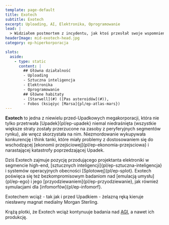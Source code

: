 ```yaml
---
template: page-default
title: Exotech
subtitle: Exotech
excerpt: Uploading, AI, Elektronika, Oprogramowanie
lead: |
  > Widziałem postmortem z incydentu, jak ktoś przesłał swoje wspomnienia do ich softu edukacyjnego. Sabotaż, ale dzieci nauczyły się jego traumy razem z tabliczką mnożenia.
headerImage: mid-exotech-head.jpg
category: ep-hiperkorporacja

slots:
  aside:
    - type: static
      content: |
        ## Główna działalność
        - Uploading
        - Sztuczna inteligencja
        - Elektronika
        - Oprogramowanie
        ## Główne habitaty
        - [Starwell](#) ([Pas asteroidów](#)), 
        - Fobos (księżyc [Marsa]{pl/ep-atlas-mars})
---
```

**Exotech** to jedna z niewielu przed-Upadkowych megakorporacji, która nie tylko przetrwała [Upadek]{pl/ep-upadek} niemal niedraśnięta (wszystkie większe straty zostały przerzucone na zasoby z peryferyjnych segmentów rynku), ale wręcz skorzystała na nim. Niezmordowanie wykupywała konkurencję i think tanki, które miały problemy z dostosowaniem się do wschodzącej [ekonomii przejściowej]{pl/ep-ekonomia-przejsciowa} i narastającej katastrofy poprzedzającej Upadek.

Dziś Exotech zajmuje pozycję przodującego projektanta elektroniki w segmencie high-end, [sztucznych inteligencji]{pl/ep-sztuczna-inteligencja} i systemów operacyjnych obecności [Splotowej]{pl/ep-splot}. Exotech poświęca się też bezkompromisowym badaniom nad [emulacją umysłu]{pl/ep-ego} i jego [przyodziewaniem]{pl/ep-przyodziewanie}, jak również symulacjami dla [infomorfów]{pl/ep-infomorf}.

Exotechem wciąż - tak jak i przed Upadkiem - żelazną ręką kieruje niesławny magnat medialny Morgan Sterling.

Krążą plotki, że Exotech wciąż kontynuuje badania nad [AGI](#), a nawet ich produkcję.

